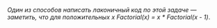 *Один из способов написать лаконичный код по этой задаче — заметить, что для положительных x Factorial(x) = x * Factorial(x - 1)*.
